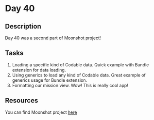 # Day 40

## Description

Day 40 was a second part of Moonshot project!

## Tasks

1. Loading a specific kind of Codable data. Quick example with Bundle extension for data loading.
2. Using generics to load any kind of Codable data. Great example of generics usage for Bundle extension.
3. Formatting our mission view. Wow! This is really cool app!

## Resources

You can find Moonshot project [here](/Sources/Moonshot/)